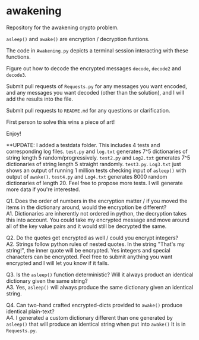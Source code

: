 # awakening
Repository for the awakening crypto problem.

`asleep()` and `awake()` are encryption / decryption funtions.

The code in `Awakening.py` depicts a terminal session interacting with these functions.

Figure out how to decode the encrypted messages `decode`, `decode2` and `decode3`.

Submit pull requests of `Requests.py` for any messages you want encoded, and any messages you want decoded (other than the solution), and I will add the results into the file.

Submit pull requests to `README.md` for any questions or clarification.

First person to solve this wins a piece of art!

Enjoy!

**UPDATE: I added a testdata folder. This includes 4 tests and corresponding log files. `test.py` and `log.txt` generates 7^5 dictionaries of string length 5 random/progressively. `test2.py` and `Log2.txt` generates 7^5 dictionaries of string length 5 straight randomly. `test3.py`. `Log3.txt` just shows an output of running 1 million tests checking input of `asleep()` with output of `awake()`. `test4.py` and `Log4.txt` generates 8000 random dictionaries of length 20. Feel free to propose more tests. I will generate more data if you're interested.


Q1. Does the order of numbers in the encryption matter / if you moved the items in the dictionary around, would the encryption be different?  
A1. Dictionaries are inherently not ordered in python, the decryption takes this into account. You could take my encrypted message and move around all of the key value pairs and it would still be decrypted the same.

Q2. Do the quotes get encrypted as well / could you encrypt integers?  
A2. Strings follow python rules of nested quotes. In the string "That's my string!", the inner quote will be encrypted. Yes integers and special characters can be encrypted. Feel free to submit anything you want encrypted and I will let you know if it fails.

Q3. Is the `asleep()` function deterministic? Will it always product an identical dictionary given the same string?  
A3. Yes, `asleep()` will always produce the same dictionary given an identical string.

Q4. Can two-hand crafted encrypted-dicts provided to `awake()` produce identical plain-text?  
A4. I generated a custom dictionary different than one generated by `asleep()` that will produce an identical string when put into `awake()` It is in `Requests.py`. 
